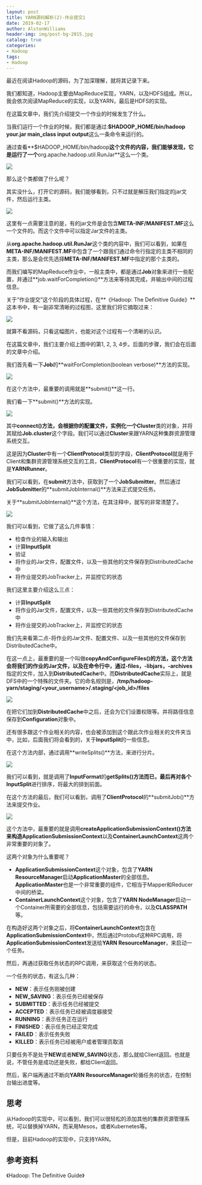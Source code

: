 ```yaml
---
layout: post
title: YARN源码解析(2)-作业提交1
date: 2019-02-17
author: AlstonWilliams
header-img: img/post-bg-2015.jpg
catalog: true
categories:
- Hadoop
tags:
- Hadoop
---
```

最近在阅读Hadoop的源码，为了加深理解，就将其记录下来。

我们都知道，Hadoop主要由MapReduce实现，YARN，以及HDFS组成。所以，我会依次阅读MapReduce的实现，以及YARN，最后是HDFS的实现。

在这篇文章中，我们先介绍提交一个作业的时候发生了什么。

当我们运行一个作业的时候，我们都是通过:**$HADOOP_HOME/bin/hadoop your.jar main_class input output**这么一条命令来运行的。

通过查看**$HADOOP_HOME/bin/hadoop**这个文件的内容，我们能够发现，它是运行了一个**org.apache.hadoop.util.RunJar**这么一个类。

![](http://upload-images.jianshu.io/upload_images/4108852-b80a77301eb41013.png?imageMogr2/auto-orient/strip%7CimageView2/2/w/1240)

那么这个类都做了什么呢？

其实没什么，打开它的源码，我们能够看到，只不过就是解压我们指定的jar文件，然后运行主类。

![](http://upload-images.jianshu.io/upload_images/4108852-066301727baeeca8.png?imageMogr2/auto-orient/strip%7CimageView2/2/w/1240)

这里有一点需要注意的是，有的jar文件是会包含**META-INF/MANIFEST.MF**这么一个文件的。而这个文件中可以指定Jar文件的主类。

从**org.apache.hadoop.util.RunJar**这个类的内容中，我们可以看到，如果在**META-INF/MANIFEST.MF**中包含了一个跟我们通过命令行指定的主类不相同的主类，那么是会优先选择**META-INF/MANIFEST.MF**中指定的那个主类的。

而我们编写的MapReduce作业中，一般主类中，都是通过**Job**对象来进行一些配置，并通过**job.waitForCompletion()**方法来等待其完成，并输出中间的过程信息。

关于“作业提交”这个阶段的具体过程，在**《Hadoop: The Definitive Guide》**这本书中，有一副非常清晰的过程图，这里我们将它摘取过来：

![](http://upload-images.jianshu.io/upload_images/4108852-d6ae6f958594f307.png?imageMogr2/auto-orient/strip%7CimageView2/2/w/1240)

就算不看源码，只看这幅图片，也能对这个过程有一个清晰的认识。

在这篇文章中，我们主要介绍上图中的第1, 2, 3, 4步。后面的步骤，我们会在后面的文章中介绍。

我们首先看一下**Job**的**waitForCompletion(boolean verbose)**方法的实现。

![](http://upload-images.jianshu.io/upload_images/4108852-dd1afd061a3c0be7.png?imageMogr2/auto-orient/strip%7CimageView2/2/w/1240)

在这个方法中，最重要的调用就是**submit()**这一行。

我们看一下**submit()**方法的实现。

![](http://upload-images.jianshu.io/upload_images/4108852-e950180dd08d01be.png?imageMogr2/auto-orient/strip%7CimageView2/2/w/1240)

其中**connect()**方法，会根据你的配置文件，实例化一个**Cluster**类的对象，并将其赋给**Job.cluster**这个字段。我们可以通过**Cluster**来跟YARN这种集群资源管理系统交互。

这是因为**Cluster**中有一个**ClientProtocol**类型的字段，**ClientProtocol**就是用于Client和集群资源管理系统交互的工具，**ClientProtocol**有一个很重要的实现，就是**YARNRunner**。

我们可以看到，在**submit**方法中，获取到了一个**JobSubmitter**。然后通过**JobSubmitter**的**submitJobInternal()**方法来正式提交任务。

关于**submitJobInternal()**这个方法，在其注释中，就写的非常清楚了。

![](http://upload-images.jianshu.io/upload_images/4108852-53bf183c0b5787cc.png?imageMogr2/auto-orient/strip%7CimageView2/2/w/1240)

我们可以看到，它做了这么几件事情：
  - 检查作业的输入和输出
  - 计算**InputSplit**
  - 验证
  - 将作业的Jar文件，配置文件，以及一些其他的文件保存到DistributedCache中
  - 将作业提交的JobTracker上，并监控它的状态

我们这里主要介绍这么三点：
  - 计算**InputSplit**
  - 将作业的Jar文件，配置文件，以及一些其他的文件保存到DistributedCache中
  - 将作业提交的JobTracker上，并监控它的状态

我们先来看第二点-将作业的Jar文件、配置文件、以及一些其他的文件保存到DistributedCache中。

在这一点上，最重要的是一个叫做**copyAndConfigureFiles()**的方法，这个方法会将我们的作业的Jar文件，以及在命令行中，通过**-files，-libjars，-archives**指定的文件，加入到**DistributedCache**中。而**DistributedCache**实际上，就是DFS中的一个特殊的文件夹。它的命名规则是，**/tmp/hadoop-yarn/staging/<your_username>/.staging/<job_id>/files**

![](http://upload-images.jianshu.io/upload_images/4108852-f35d5ed8d9429564.png?imageMogr2/auto-orient/strip%7CimageView2/2/w/1240)

在把它们加到**DistributedCache**中之后，还会为它们设置权限等。并将路径信息保存到**Configuration**对象中。

还有很多跟这个作业相关的内容，也会被添加到这个跟此次作业相关的文件夹当中，比如，后面我们将会看到的，关于**InputSplit**的一些信息。

在这个方法内部，通过调用**writeSplits()**方法，来进行分片。

![](http://upload-images.jianshu.io/upload_images/4108852-245124fdbb09d7d0.png?imageMogr2/auto-orient/strip%7CimageView2/2/w/1240)

我们可以看到，就是调用了**InputFormat**的**getSplits()**方法而已，最后再对各个**InputSplit**进行排序，将最大的排到前面。

在这个方法的最后，我们可以看到，调用了**ClientProtocol**的**submitJob()**方法来提交作业。

![](http://upload-images.jianshu.io/upload_images/4108852-8b3922e860912232.png?imageMogr2/auto-orient/strip%7CimageView2/2/w/1240)

这个方法中，最重要的就是调用**createApplicationSubmissionContext()**方法来构造**ApplicationSubmissionContext**以及**ContainerLaunchContext**这两个非常重要的对象了。

这两个对象为什么重要呢？
  - **ApplicationSubmissionContext**这个对象，包含了**YARN ResourceManager**启动**ApplicationMaster**的全部信息。**ApplicationMaster**也是一个非常重要的组件，它相当于Mapper和Reducer中间的桥梁。
  - **ContainerLaunchContext**这个对象，包含了**YARN NodeManager**启动一个Container所需要的全部信息，包括需要运行的命令，以及**CLASSPATH**等。

在构造好这两个对象之后，将**ContainerLaunchContext**包含在**ApplicationSubmissionContext**中，然后通过Protobuf这种RPC调用，将**ApplicationSubmissionContext**发送给**YARN ResourceManager**，来启动一个任务。

然后，再通过获取任务状态的RPC调用，来获取这个任务的状态。

一个任务的状态，有这么几种：
  - **NEW**：表示任务刚被创建
  - **NEW_SAVING**：表示任务已经被保存
  - **SUBMITTED**：表示任务已经被提交
  - **ACCEPTED**：表示任务已经被调度器接受
  - **RUNNING**：表示任务正在运行
  - **FINISHED**：表示任务已经正常完成
  - **FAILED**：表示任务失败
  - **KILLED**：表示任务已经被用户或者管理员取消

只要任务不是处于**NEW**或者**NEW_SAVING**状态，那么就给Client返回。也就是说，不管任务是成功还是失败，都给Client返回。

然后，客户端再通过不断向**YARN ResourceManager**轮循任务的状态，在控制台输出进度等。

## 思考

从Hadoop的实现中，可以看到，我们可以很轻松的添加其他的集群资源管理系统，可以替换掉YARN，而采用Mesos，或者Kubernetes等。

但是，目前Hadoop的实现中，只支持YARN。

## 参考资料
《Hadoop: The Definitive Guide》
